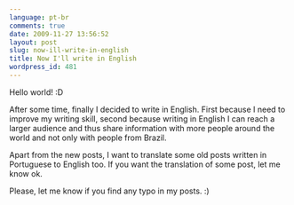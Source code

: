 ```yaml
---
language: pt-br
comments: true
date: 2009-11-27 13:56:52
layout: post
slug: now-ill-write-in-english
title: Now I'll write in English
wordpress_id: 481
---
```


Hello world! :D

After some time, finally I decided to write in English.
First because I need to improve my writing skill, second because writing in English I can reach a larger audience and thus share information with more people around the world and not only with people from Brazil.

Apart from the new posts, I want to translate some old posts written in Portuguese to English too.
If you want the translation of some post, let me know ok.

Please, let me know if you find any typo in my posts. :)